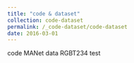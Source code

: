 ```yaml
---
title: "code & dataset"
collection: code-dataset
permalink: /_code-dataset/code-dataset
date: 2016-03-01
---
```



code MANet
data RGBT234
test
